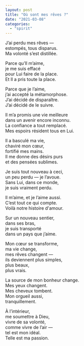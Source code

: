 ```yaml
---
layout: post
title: "Où sont mes rêves ?"
date: "2021-03-08"
categories:
  - "spirit"
---
```


J’ai perdu mes rêves —  
estompés, tous disparus.  
Ma volonté s’est distillée.  

Parce qu’Il m’aime,  
je me suis effacé  
pour Lui faire de la place.  
Et Il a pris toute la place.  

Parce que je l’aime,  
j’ai accepté la métamorphose.  
J’ai décidé de disparaître.  
J’ai décidé de le suivre.  

Il m’a promis une vie meilleure  
dans un avenir encore inconnu.  
La confiance a tout remplacé.  
Mes espoirs résident tous en Lui.  

Il a basculé ma vie,  
chaviré mon cœur,  
fortifié mes mains.  
Il me donne des désirs purs  
et des pensées sublimes.  

Je suis tout nouveau à ceci,  
un peu perdu — je l’avoue.  
Sans Lui, dans ce monde,  
je suis vraiment perdu.  

Il m’aime, et je l’aime aussi.  
C’est tout ce qui compte.  
Voilà notre histoire d'amour.  

Sur un nouveau sentier,  
dans ses bras,  
je suis transporté  
dans un pays que j’aime.  

Mon cœur se transforme,  
ma vie change,  
mes rêves changent —  
ils deviennent plus simples,  
plus beaux,  
plus vrais.  

La source de mon bonheur change.  
Mes yeux changent.  
Mes cheveux tombent.  
Mon orgueil aussi,  
tranquillement.  

À l’intérieur,  
me soumettre à Dieu,  
vivre de sa volonté,  
comme vivre de l’air —  
tel est mon idéal.  
Telle est ma passion.  
